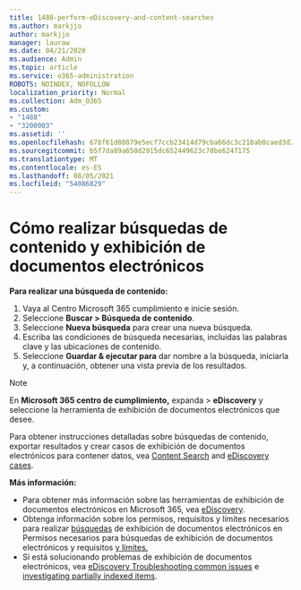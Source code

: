 ```yaml
---
title: 1488-perform-eDiscovery-and-content-searches
ms.author: markjjo
author: markjjo
manager: lauraw
ms.date: 04/21/2020
ms.audience: Admin
ms.topic: article
ms.service: o365-administration
ROBOTS: NOINDEX, NOFOLLOW
localization_priority: Normal
ms.collection: Adm_O365
ms.custom:
- "1488"
- "3200003"
ms.assetid: ''
ms.openlocfilehash: 678f61d88879e5ecf7ccb23414d79cba66dc3c218ab0caed3d2957d863e0596b
ms.sourcegitcommit: b5f7da89a650d2915dc652449623c78be6247175
ms.translationtype: MT
ms.contentlocale: es-ES
ms.lasthandoff: 08/05/2021
ms.locfileid: "54086829"
---
```

# <a name="how-to-perform-content-searches-and-ediscovery-searches"></a>Cómo realizar búsquedas de contenido y exhibición de documentos electrónicos

**Para realizar una búsqueda de contenido:**

1. Vaya al Centro Microsoft 365 cumplimiento e inicie sesión.
2. Seleccione **Buscar > Búsqueda de contenido**.
3. Seleccione **Nueva búsqueda** para crear una nueva búsqueda.
4. Escriba las condiciones de búsqueda necesarias, incluidas las palabras clave y las ubicaciones de contenido.
5. Seleccione **Guardar & ejecutar para** dar nombre a la búsqueda, iniciarla y, a continuación, obtener una vista previa de los resultados.

> [!NOTE]
> En **Microsoft 365 centro de cumplimiento,** expanda  >   **eDiscovery** y seleccione la herramienta de exhibición de documentos electrónicos que desee.

Para obtener instrucciones detalladas sobre búsquedas de contenido, exportar resultados y crear casos de exhibición de documentos electrónicos para contener datos, vea [Content Search](/microsoft-365/compliance/content-search) and [eDiscovery cases](/microsoft-365/compliance/ediscovery-cases).

**Más información:**

- Para obtener más información sobre las herramientas de exhibición de documentos electrónicos en Microsoft 365, vea [eDiscovery](/microsoft-365/compliance/ediscovery).
- Obtenga información sobre los permisos, requisitos y límites necesarios para realizar [búsquedas](/microsoft-365/compliance/assign-ediscovery-permissions) de exhibición de documentos electrónicos en Permisos necesarios para búsquedas de exhibición de documentos electrónicos y requisitos [y límites.](/microsoft-365/compliance/limits-for-content-search)
- Si está solucionando problemas de exhibición de documentos electrónicos, vea [eDiscovery Troubleshooting common issues](/microsoft-365/compliance/ediscovery-troubleshooting-common-issues) e [investigating partially indexed items](/microsoft-365/compliance/investigating-partially-indexed-items-in-ediscovery).
